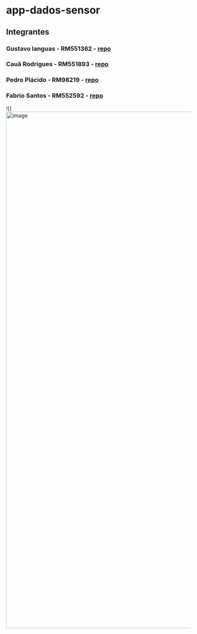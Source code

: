 # app-dados-sensor

## Integrantes

### Gustavo Ianguas - RM551362 - [repo](https://github.com/GustavoIanguas/app-dados-sensor) <br/>
### Cauã Rodrigues - RM551893 - [repo](https://github.com/cauarpmarques/app-dados-sensores) <br/>
### Pedro Plácido - RM98219 - [repo](https://github.com/zPlacd/app-dados-sensor) <br/>
### Fabrio Santos - RM552592 - [repo](https://github.com/Fabriciozil/app-dados-sensor) <br/>

![] <img width="1409" alt="image" src="https://github.com/user-attachments/assets/5b098d20-817d-444b-b9ad-89ca049bcefd">

